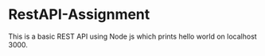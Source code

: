 # RestAPI-Assignment
This is a basic REST API using Node js which prints hello world on localhost 3000.
